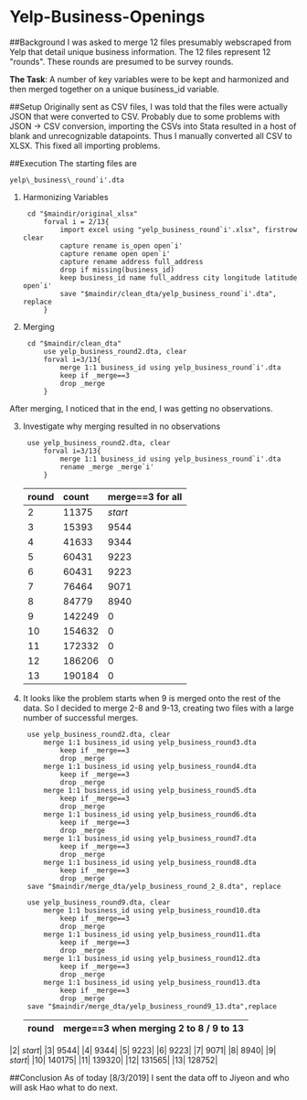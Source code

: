 # Yelp-Business-Openings
##Background
I was asked to merge 12 files presumably webscraped from Yelp that detail unique business information. The 12 files represent 12 "rounds". These rounds are presumed to be survey rounds.

**The Task**: A number of key variables were to be kept and harmonized and then merged together on a unique business_id variable.

##Setup
Originally sent as CSV files, I was told that the files were actually JSON that were converted to CSV. Probably due to some problems with JSON -> CSV conversion, importing the CSVs into Stata resulted in a host of blank and unrecognizable datapoints. Thus I manually converted all CSV to XLSX. This fixed all importing problems.

##Execution
The starting files are

	yelp\_business\_round`i'.dta
		
1. Harmonizing Variables

		cd "$maindir/original_xlsx"
			forval i = 2/13{
				import excel using "yelp_business_round`i'.xlsx", firstrow clear
				capture rename is_open open`i'
				capture rename open open`i'
				capture rename address full_address
				drop if missing(business_id)
				keep business_id name full_address city longitude latitude open`i'
				save "$maindir/clean_dta/yelp_business_round`i'.dta", replace
			}
			
2. Merging 

		cd "$maindir/clean_dta"
			use yelp_business_round2.dta, clear
			forval i=3/13{
				merge 1:1 business_id using yelp_business_round`i'.dta
				keep if _merge==3
				drop _merge
			}
After merging, I noticed that in the end, I was getting no observations.

3. Investigate why merging resulted in no observations
 
		use yelp_business_round2.dta, clear
			forval i=3/13{
				merge 1:1 business_id using yelp_business_round`i'.dta
				rename _merge _merge`i'
			}

	|round	|count|merge==3 for all|
	|:---|:----|:-----|
	|2|	11375|	 *start*   |
	|3|	15393|	9544|
	|4|	41633|	9344|
	|5|	60431|	9223|
	|6|	60431|	9223|
	|7|	76464|	9071|
	|8|	84779|	8940|
	|9|142249|	0|
	|10|	154632|	0|
	|11|	172332|	0|
	|12|	186206|	0|
	|13|	190184|	0|

4. It looks like the problem starts when 9 is merged onto the rest of the data. So I decided to merge 2-8 and 9-13, creating two files with a large number of successful merges.

		use yelp_business_round2.dta, clear
			merge 1:1 business_id using yelp_business_round3.dta
				keep if _merge==3
				drop _merge
			merge 1:1 business_id using yelp_business_round4.dta
				keep if _merge==3
				drop _merge
			merge 1:1 business_id using yelp_business_round5.dta
				keep if _merge==3
				drop _merge
			merge 1:1 business_id using yelp_business_round6.dta
				keep if _merge==3
				drop _merge
			merge 1:1 business_id using yelp_business_round7.dta
				keep if _merge==3
				drop _merge
			merge 1:1 business_id using yelp_business_round8.dta
				keep if _merge==3
				drop _merge
		save "$maindir/merge_dta/yelp_business_round_2_8.dta", replace
		
		use yelp_business_round9.dta, clear
			merge 1:1 business_id using yelp_business_round10.dta
				keep if _merge==3
				drop _merge
			merge 1:1 business_id using yelp_business_round11.dta
				keep if _merge==3
				drop _merge
			merge 1:1 business_id using yelp_business_round12.dta
				keep if _merge==3
				drop _merge
			merge 1:1 business_id using yelp_business_round13.dta
				keep if _merge==3
				drop _merge
		save "$maindir/merge_dta/yelp_business_round9_13.dta",replace

	|round	|merge==3 when merging 2 to 8 / 9 to 13|
	|:---|:---|
|2|	*start*|
|3|	9544|
|4|	9344|
|5|	9223|
|6|	9223|
|7|	9071|
|8|	8940|
|9|	*start*|
|10|	140175|
|11|	139320|
|12|	131565|
|13|	128752|

##Conclusion
As of today [8/3/2019] I sent the data off to Jiyeon and who will ask Hao what to do next. 
